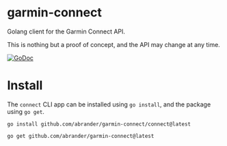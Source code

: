 # garmin-connect

Golang client for the Garmin Connect API.

This is nothing but a proof of concept, and the API may change at any time.

[![GoDoc][1]][2]

[1]: https://godoc.org/github.com/abrander/garmin-connect?status.svg
[2]: https://godoc.org/github.com/abrander/garmin-connect

# Install

The `connect` CLI app can be installed using `go install`, and the package using `go get`.

```
go install github.com/abrander/garmin-connect/connect@latest
```

```
go get github.com/abrander/garmin-connect@latest
```

